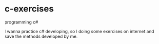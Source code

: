 # c-exercises
programming c#

I wanna practice c# developing, so I doing some exercises on internet and save the methods developed by me.
